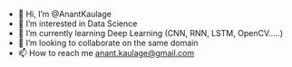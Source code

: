 - 👋 Hi, I’m @AnantKaulage
- 👀 I’m interested in Data Science 
- 🌱 I’m currently learning Deep Learning (CNN, RNN, LSTM, OpenCV.....)
- 💞️ I’m looking to collaborate on the same domain
- 📫 How to reach me anant.kaulage@gmail.com

<!---
AnantKaulage/AnantKaulage is a ✨ special ✨ repository because its `README.md` (this file) appears on your GitHub profile.
You can click the Preview link to take a look at your changes.
--->
